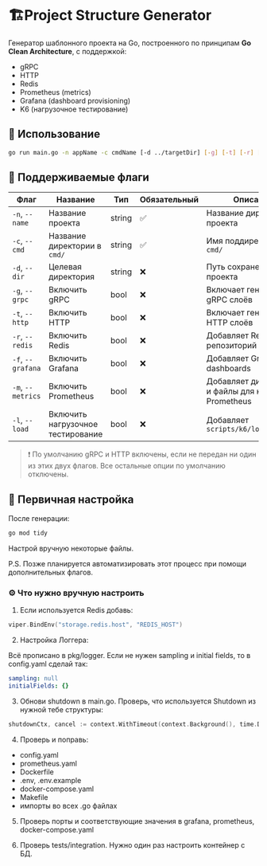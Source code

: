 # 🏗️Project Structure Generator

Генератор шаблонного проекта на Go, построенного по принципам **Go Clean Architecture**, с поддержкой:

- gRPC
- HTTP
- Redis
- Prometheus (metrics)
- Grafana (dashboard provisioning)
- K6 (нагрузочное тестирование)

## 🚀 Использование

```bash
go run main.go -n appName -c cmdName [-d ../targetDir] [-g] [-t] [-r] [-f] [-m] [-l]
```

## 🧩 Поддерживаемые флаги

| Флаг              | Название                          | Тип    | Обязательный | Описание                                              |
|-------------------|-----------------------------------|--------|--------------|-------------------------------------------------------|
| `-n`, `--name`    | Название проекта                  | string | ✅            | Название директории проекта                           |
| `-c`, `--cmd`     | Название директории в `cmd/`      | string | ✅            | Имя поддиректории в `cmd/`                            |
| `-d`, `--dir`     | Целевая директория                | string | ❌            | Путь сохранения проекта                               |
| `-g`, `--grpc`    | Включить gRPC                     | bool   | ❌            | Включает генерацию gRPC слоёв                         |
| `-t`, `--http`    | Включить HTTP                     | bool   | ❌            | Включает генерацию HTTP слоёв                         |
| `-r`, `--redis`   | Включить Redis                    | bool   | ❌            | Добавляет Redis-репозиторий                           |
| `-f`, `--grafana` | Включить Grafana                  | bool   | ❌            | Добавляет Grafana dashboards                          |
| `-m`, `--metrics` | Включить Prometheus               | bool   | ❌            | Добавляет директории и файлы для настройки Prometheus |
| `-l`, `--load`    | Включить нагрузочное тестирование | bool   | ❌            | Добавляет `scripts/k6/load_test.js`                   |

> ❗ По умолчанию gRPC и HTTP включены, если не передан ни один из этих двух флагов. Все остальные опции по умолчанию отключены.

## 🔧 Первичная настройка

После генерации:

```bash
go mod tidy
```

Настрой вручную некоторые файлы.

P.S. Позже планируется автоматизировать этот процесс при помощи дополнительных флагов.

### ⚙️ Что нужно вручную настроить

1. Если используется Redis добавь:

```go
viper.BindEnv("storage.redis.host", "REDIS_HOST")
```

2. Настройка Логгера:

Всё прописано в pkg/logger. Если не нужен sampling и initial fields, то в config.yaml сделай так:

```yaml
sampling: null
initialFields: {}
```

3. Обнови shutdown в main.go. Проверь, что используется Shutdown из нужной тебе структуры:

```go
shutdownCtx, cancel := context.WithTimeout(context.Background(), time.Duration(cfg.PublicServer.ShutdownTimeout)*time.Second)
```

4. Проверь и поправь:
* config.yaml
* prometheus.yaml
* Dockerfile
* .env, .env.example
* docker-compose.yaml
* Makefile
* импорты во всех .go файлах

5. Проверь порты и соответствующие значения в grafana, prometheus, docker-compose.yaml

6. Проверь tests/integration. Нужно один раз настроить контейнер с БД.